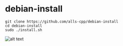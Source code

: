 # debian-install

```
git clone https://github.com/alls-cpp/debian-install
cd debian-install
sudo ./install.sh
```

![alt text](https://github.com/alls-cpp/debian-install/blob/main/a.png)
